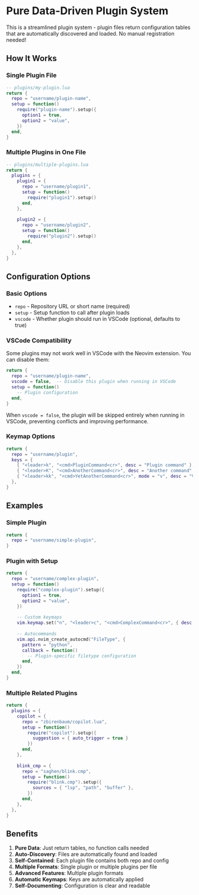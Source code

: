 # Pure Data-Driven Plugin System

This is a streamlined plugin system - plugin files return configuration tables that are automatically discovered and loaded. No manual registration needed!

## How It Works

### Single Plugin File

```lua
-- plugins/my-plugin.lua
return {
  repo = "username/plugin-name",
  setup = function()
    require("plugin-name").setup({
      option1 = true,
      option2 = "value",
    })
  end,
}
```

### Multiple Plugins in One File

```lua
-- plugins/multiple-plugins.lua
return {
  plugins = {
    plugin1 = {
      repo = "username/plugin1",
      setup = function()
        require("plugin1").setup()
      end,
    },
    
    plugin2 = {
      repo = "username/plugin2",
      setup = function()
        require("plugin2").setup()
      end,
    },
  },
}
```

## Configuration Options

### Basic Options

- `repo` - Repository URL or short name (required)
- `setup` - Setup function to call after plugin loads
- `vscode` - Whether plugin should run in VSCode (optional, defaults to true)

### VSCode Compatibility

Some plugins may not work well in VSCode with the Neovim extension. You can disable them:

```lua
return {
  repo = "username/plugin-name",
  vscode = false,  -- Disable this plugin when running in VSCode
  setup = function()
    -- Plugin configuration
  end,
}
```

When `vscode = false`, the plugin will be skipped entirely when running in VSCode, preventing conflicts and improving performance.

### Keymap Options

```lua
return {
  repo = "username/plugin",
  keys = {
    { "<leader>k", "<cmd>PluginCommand<cr>", desc = "Plugin command" },
    { "<leader>K", "<cmd>AnotherCommand<cr>", desc = "Another command" },
    { "<leader>kk", "<cmd>YetAnotherCommand<cr>", mode = "v", desc = "Visual mode command" },
  },
}
```



## Examples

### Simple Plugin

```lua
return {
  repo = "username/simple-plugin",
}
```

### Plugin with Setup

```lua
return {
  repo = "username/complex-plugin",
  setup = function()
    require("complex-plugin").setup({
      option1 = true,
      option2 = "value",
    })
    
    -- Custom keymaps
    vim.keymap.set("n", "<leader>c", "<cmd>ComplexCommand<cr>", { desc = "Complex command" })
    
    -- Autocommands
    vim.api.nvim_create_autocmd("FileType", {
      pattern = "python",
      callback = function()
        -- Plugin-specific filetype configuration
      end,
    })
  end,
}
```

### Multiple Related Plugins

```lua
return {
  plugins = {
    copilot = {
      repo = "zbirenbaum/copilot.lua",
      setup = function()
        require("copilot").setup({
          suggestion = { auto_trigger = true }
        })
      end,
    },
    
    blink_cmp = {
      repo = "saghen/blink.cmp",
      setup = function()
        require("blink.cmp").setup({
          sources = { "lsp", "path", "buffer" },
        })
      end,
    },
  },
}
```

## Benefits

1. **Pure Data**: Just return tables, no function calls needed
2. **Auto-Discovery**: Files are automatically found and loaded
3. **Self-Contained**: Each plugin file contains both repo and config
4. **Multiple Formats**: Single plugin or multiple plugins per file
5. **Advanced Features**: Multiple plugin formats
6. **Automatic Keymaps**: Keys are automatically applied
7. **Self-Documenting**: Configuration is clear and readable
